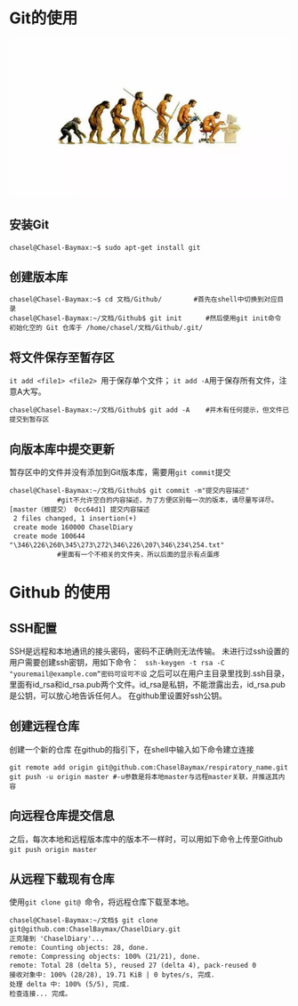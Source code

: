 # Git的使用
![image](1.jpg)

## 安装Git
`chasel@Chasel-Baymax:~$ sudo apt-get install git`
## 创建版本库
```
chasel@Chasel-Baymax:~$ cd 文档/Github/        #首先在shell中切换到对应目录
chasel@Chasel-Baymax:~/文档/Github$ git init		#然后使用git init命令
初始化空的 Git 仓库于 /home/chasel/文档/Github/.git/
```
## 将文件保存至暂存区

`it add <file1> <file2> `用于保存单个文件；
`it add -A`用于保存所有文件，注意A大写。
```
chasel@Chasel-Baymax:~/文档/Github$ git add -A	#并木有任何提示，但文件已提交到暂存区
```
## 向版本库中提交更新
暂存区中的文件并没有添加到Git版本库，需要用`git commit`提交
```
chasel@Chasel-Baymax:~/文档/Github$ git commit -m"提交内容描述"
			#git不允许空白的内容描述，为了方便区别每一次的版本，请尽量写详尽。
[master（根提交） 0cc64d1] 提交内容描述
 2 files changed, 1 insertion(+)
 create mode 160000 ChaselDiary
 create mode 100644 "\346\226\260\345\273\272\346\226\207\346\234\254.txt"
 			#里面有一个不相关的文件夹，所以后面的显示有点蛋疼
```
# Github 的使用
## SSH配置
SSH是远程和本地通讯的接头密码，密码不正确则无法传输。
未进行过ssh设置的用户需要创建ssh密钥，用如下命令：
` ssh-keygen -t rsa -C "youremail@example.com“密码可设可不设`
之后可以在用户主目录里找到.ssh目录，里面有id_rsa和id_rsa.pub两个文件。id_rsa是私钥，不能泄露出去，id_rsa.pub是公钥，可以放心地告诉任何人。
在github里设置好ssh公钥。
## 创建远程仓库
创建一个新的仓库
在github的指引下，在shell中输入如下命令建立连接
```
git remote add origin git@github.com:ChaselBaymax/respiratory_name.git
git push -u origin master #-u参数是将本地master与远程master关联，并推送其内容
```
## 向远程仓库提交信息
之后，每次本地和远程版本库中的版本不一样时，可以用如下命令上传至Github
`git push origin master`


## 从远程下载现有仓库
使用`git clone git@ `命令，将远程仓库下载至本地。
```
chasel@Chasel-Baymax:~/文档$ git clone git@github.com:ChaselBaymax/ChaselDiary.git
正克隆到 'ChaselDiary'...
remote: Counting objects: 28, done.
remote: Compressing objects: 100% (21/21), done.
remote: Total 28 (delta 5), reused 27 (delta 4), pack-reused 0
接收对象中: 100% (28/28), 19.71 KiB | 0 bytes/s, 完成.
处理 delta 中: 100% (5/5), 完成.
检查连接... 完成。
```
